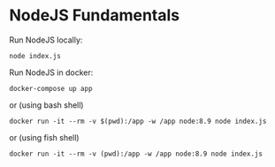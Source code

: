 # NodeJS Fundamentals

Run NodeJS locally:

    node index.js
    
Run NodeJS in docker:

    docker-compose up app

or (using bash shell)

    docker run -it --rm -v $(pwd):/app -w /app node:8.9 node index.js

or (using fish shell)

    docker run -it --rm -v (pwd):/app -w /app node:8.9 node index.js
    
